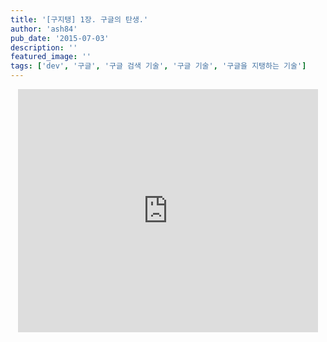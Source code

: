 ```yaml
---
title: '[구지탱] 1장. 구글의 탄생.'
author: 'ash84'
pub_date: '2015-07-03'
description: ''
featured_image: ''
tags: ['dev', '구글', '구글 검색 기술', '구글 기술', '구글을 지탱하는 기술']
---
```



<center><iframe allowfullscreen="true" frameborder="0" height="389" mozallowfullscreen="true" src="https://docs.google.com/presentation/embed?id=1k1a5PtPXaKncJVJrNN57jXrRGSs8oZxHPC1hCZiH6q4&start=false&loop=false&delayms=3000" webkitallowfullscreen="true" width="480"></iframe>

</center><center>  
</center><center>  
</center>

